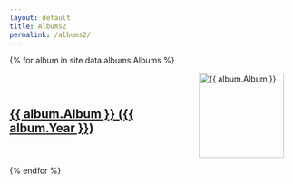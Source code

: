 ```yaml
---
layout: default
title: Albums2
permalink: /albums2/
---
```


{% for album in site.data.albums.Albums %}

  <div class="album-info" style="display: flex; align-items: center;">
      <h2 style="margin-bottom: 10px;">
        <a href="/albums/{{ album.Album_Slug }}">{{ album.Album }} ({{ album.Year }})</a>
      </h2>
      <div class="image-container" style="margin-left: 50px;">
          <img src="/assets/png/{{ album.Album_Picture }}" alt="{{ album.Album }}" width="150" height="150">
      </div>
  </div>

  <style>
      .album-info {
          display: flex;
          align-items: center;
      }

      .image-container {
          margin-right: 20px; /* Adds some space between the image and text for better readability */
      }
  </style>

  <p></p>
  
{% endfor %}






